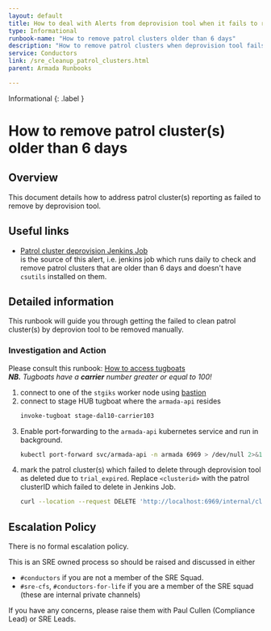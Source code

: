 ```yaml
---
layout: default
title: How to deal with Alerts from deprovision tool when it fails to remove patrol cluster(s)
type: Informational
runbook-name: "How to remove patrol clusters older than 6 days"
description: "How to remove patrol clusters when deprovision tool fails"
service: Conductors
link: /sre_cleanup_patrol_clusters.html
parent: Armada Runbooks

---
```


Informational
{: .label }

# How to remove patrol cluster(s) older than 6 days

## Overview

This document details how to address patrol cluster(s) reporting as failed to remove by deprovision tool.

## Useful links

- [Patrol cluster deprovision Jenkins Job](https://alchemy-conductors-jenkins.swg-devops.com/job/Conductors/job/Security-Compliance/job/patrols-deprovision-tool/)  
is the source of this alert, i.e. jenkins job which runs daily to check and remove patrol clusters that are older than 6 days and doesn't have `csutils` installed on them.


## Detailed information

This runbook will guide you through getting the failed to clean patrol cluster(s) by deprovion tool to be removed manually.


### Investigation and Action

Please consult this runbook: [How to access tugboats](./armada/armada-tugboats.html#access-the-tugboats)   
_**NB.** Tugboats have a **carrier** number greater or equal to 100!_

1. connect to one of the `stgiks` worker node using [bastion](./bastion/access_hosts_behind_bastion.html)
1. connect to stage HUB tugboat where the `armada-api` resides
   ```bash
   invoke-tugboat stage-dal10-carrier103
   ```
1. Enable port-forwarding to the `armada-api` kubernetes service and run in background.
   ```bash
   kubectl port-forward svc/armada-api -n armada 6969 > /dev/null 2>&1 &
   ```
1. mark the patrol cluster(s) which failed to delete through deprovision tool as deleted due to `trial_expired`. Replace `<clusterid>` with the patrol clusterID which failed to delete in Jenkins Job.
   ```bash
   curl --location --request DELETE 'http://localhost:6969/internal/clusters/<clusterid>?reasonForDelete=trial_expired'
   ```

## Escalation Policy

There is no formal escalation policy.

This is an SRE owned process so should be raised and discussed in either

- `#conductors` if you are not a member of the SRE Squad.
- `#sre-cfs`, `#conductors-for-life` if you are a member of the SRE squad (these are internal private channels)

If you have any concerns, please raise them with Paul Cullen (Compliance Lead) or SRE Leads.
